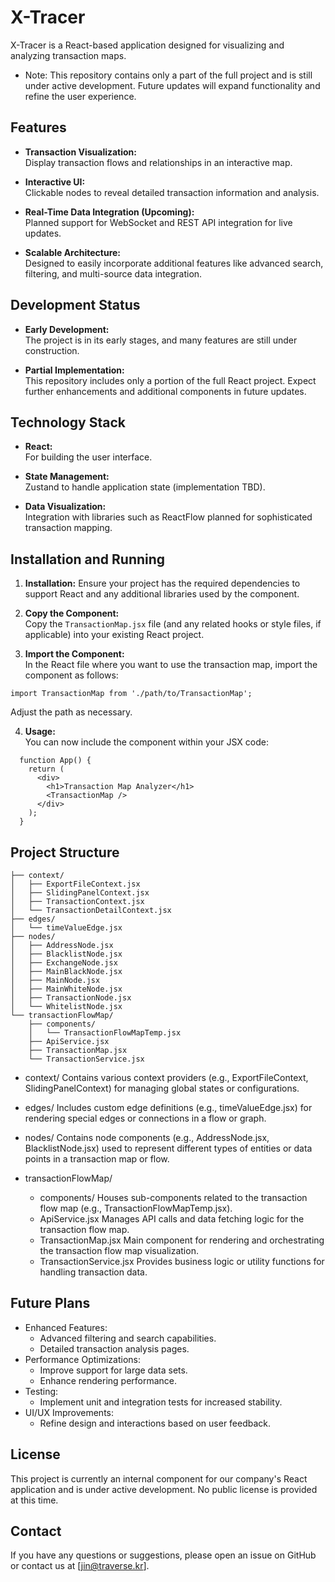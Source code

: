 # X-Tracer
X-Tracer is a React-based application designed for visualizing and analyzing transaction maps. 
  * Note: This repository contains only a part of the full project and is still under active development. Future updates will expand functionality and refine the user experience.

## Features
- **Transaction Visualization:**  
  Display transaction flows and relationships in an interactive map.

- **Interactive UI:**  
  Clickable nodes to reveal detailed transaction information and analysis.

- **Real-Time Data Integration (Upcoming):**  
  Planned support for WebSocket and REST API integration for live updates.

- **Scalable Architecture:**  
  Designed to easily incorporate additional features like advanced search, filtering, and multi-source data integration.

## Development Status

- **Early Development:**  
  The project is in its early stages, and many features are still under construction.

- **Partial Implementation:**  
  This repository includes only a portion of the full React project. Expect further enhancements and additional components in future updates.

## Technology Stack

- **React:**  
  For building the user interface.

- **State Management:**  
  Zustand to handle application state (implementation TBD).

- **Data Visualization:**  
  Integration with libraries such as ReactFlow planned for sophisticated transaction mapping.

## Installation and Running

1. **Installation:** 
  Ensure your project has the required dependencies to support React and any additional libraries used by the component.

2. **Copy the Component:**  
  Copy the `TransactionMap.jsx` file (and any related hooks or style files, if applicable) into your existing React project.

3. **Import the Component:**  
  In the React file where you want to use the transaction map, import the component as follows:
  ```
  import TransactionMap from './path/to/TransactionMap';
  ```
Adjust the path as necessary.

4. **Usage:**  
You can now include the <TransactionMap /> component within your JSX code:
  ```
    function App() {
      return (
        <div>
          <h1>Transaction Map Analyzer</h1>
          <TransactionMap />
        </div>
      );
    }
  ```

## Project Structure
```
├── context/
│   ├── ExportFileContext.jsx
│   ├── SlidingPanelContext.jsx
│   ├── TransactionContext.jsx
│   └── TransactionDetailContext.jsx
├── edges/
│   └── timeValueEdge.jsx
├── nodes/
│   ├── AddressNode.jsx
│   ├── BlacklistNode.jsx
│   ├── ExchangeNode.jsx
│   ├── MainBlackNode.jsx
│   ├── MainNode.jsx
│   ├── MainWhiteNode.jsx
│   ├── TransactionNode.jsx
│   └── WhitelistNode.jsx
└── transactionFlowMap/
    ├── components/
    │   └── TransactionFlowMapTemp.jsx
    ├── ApiService.jsx
    ├── TransactionMap.jsx
    └── TransactionService.jsx
```
- context/
  Contains various context providers (e.g., ExportFileContext, SlidingPanelContext) for managing global states or configurations.

- edges/
  Includes custom edge definitions (e.g., timeValueEdge.jsx) for rendering special edges or connections in a flow or graph.

- nodes/
  Contains node components (e.g., AddressNode.jsx, BlacklistNode.jsx) used to represent different types of entities or data points in a transaction map or flow.

- transactionFlowMap/

  - components/
    Houses sub-components related to the transaction flow map (e.g., TransactionFlowMapTemp.jsx).
  - ApiService.jsx
    Manages API calls and data fetching logic for the transaction flow map.
  - TransactionMap.jsx
    Main component for rendering and orchestrating the transaction flow map visualization.
  - TransactionService.jsx
    Provides business logic or utility functions for handling transaction data.


## Future Plans
  - Enhanced Features:
    - Advanced filtering and search capabilities.
    - Detailed transaction analysis pages.
  - Performance Optimizations:
    - Improve support for large data sets.
    - Enhance rendering performance.
  - Testing:
    - Implement unit and integration tests for increased stability.
  - UI/UX Improvements:
    - Refine design and interactions based on user feedback.


## License
This project is currently an internal component for our company's React application and is under active development. No public license is provided at this time.

## Contact
If you have any questions or suggestions, please open an issue on GitHub or contact us at [jin@traverse.kr].

